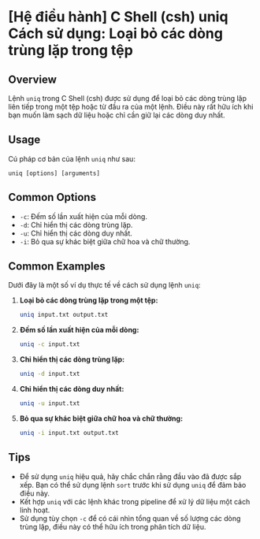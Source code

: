 # [Hệ điều hành] C Shell (csh) uniq Cách sử dụng: Loại bỏ các dòng trùng lặp trong tệp

## Overview
Lệnh `uniq` trong C Shell (csh) được sử dụng để loại bỏ các dòng trùng lặp liên tiếp trong một tệp hoặc từ đầu ra của một lệnh. Điều này rất hữu ích khi bạn muốn làm sạch dữ liệu hoặc chỉ cần giữ lại các dòng duy nhất.

## Usage
Cú pháp cơ bản của lệnh `uniq` như sau:
```
uniq [options] [arguments]
```

## Common Options
- `-c`: Đếm số lần xuất hiện của mỗi dòng.
- `-d`: Chỉ hiển thị các dòng trùng lặp.
- `-u`: Chỉ hiển thị các dòng duy nhất.
- `-i`: Bỏ qua sự khác biệt giữa chữ hoa và chữ thường.

## Common Examples
Dưới đây là một số ví dụ thực tế về cách sử dụng lệnh `uniq`:

1. **Loại bỏ các dòng trùng lặp trong một tệp:**
   ```bash
   uniq input.txt output.txt
   ```

2. **Đếm số lần xuất hiện của mỗi dòng:**
   ```bash
   uniq -c input.txt
   ```

3. **Chỉ hiển thị các dòng trùng lặp:**
   ```bash
   uniq -d input.txt
   ```

4. **Chỉ hiển thị các dòng duy nhất:**
   ```bash
   uniq -u input.txt
   ```

5. **Bỏ qua sự khác biệt giữa chữ hoa và chữ thường:**
   ```bash
   uniq -i input.txt output.txt
   ```

## Tips
- Để sử dụng `uniq` hiệu quả, hãy chắc chắn rằng đầu vào đã được sắp xếp. Bạn có thể sử dụng lệnh `sort` trước khi sử dụng `uniq` để đảm bảo điều này.
- Kết hợp `uniq` với các lệnh khác trong pipeline để xử lý dữ liệu một cách linh hoạt.
- Sử dụng tùy chọn `-c` để có cái nhìn tổng quan về số lượng các dòng trùng lặp, điều này có thể hữu ích trong phân tích dữ liệu.